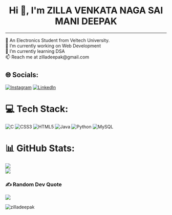 <h1 align="center">Hi 👋, I'm ZILLA VENKATA NAGA SAI MANI DEEPAK</h1>
<!--<h3 align="center">A passionate frontend developer from India</h3>-->


<!--💻 I'm Venkata Naga Sai Mani Deepak Zilla <br>
📒 Pursuing My Btech 4th Year <br> -->
<hr>
📒 An Electronics Student from Veltech University.<br>
🔭 I’m currently working on Web Development<br>
<!--👯 I’m looking to collaborate on Python<br>-->
🌱 I’m currently learning DSA<br>
📫 Reach me at zilladeepak@gmail.com


## 🌐 Socials:
[![Instagram](https://img.shields.io/badge/Instagram-%23E4405F.svg?logo=Instagram&logoColor=white)](https://instagram.com/hvz_deepak_zilla) [![LinkedIn](https://img.shields.io/badge/LinkedIn-%230077B5.svg?logo=linkedin&logoColor=white)](https://linkedin.com/in/zillavenkatanagasaimanideepak) 

# 💻 Tech Stack:
![C](https://img.shields.io/badge/c-%2300599C.svg?style=flat&logo=c&logoColor=white) ![CSS3](https://img.shields.io/badge/css3-%231572B6.svg?style=flat&logo=css3&logoColor=white) ![HTML5](https://img.shields.io/badge/html5-%23E34F26.svg?style=flat&logo=html5&logoColor=white) ![Java](https://img.shields.io/badge/java-%23ED8B00.svg?style=flat&logo=java&logoColor=white) ![Python](https://img.shields.io/badge/python-3670A0?style=flat&logo=python&logoColor=ffdd54) ![MySQL](https://img.shields.io/badge/mysql-%2300f.svg?style=flat&logo=mysql&logoColor=white) 

<!-- ![React](https://img.shields.io/badge/react-%2320232a.svg?style=flat&logo=react&logoColor=%2361DAFB) ![TailwindCSS](https://img.shields.io/badge/tailwindcss-%2338B2AC.svg?style=flat&logo=tailwind-css&logoColor=white)--> <!--![Adobe Photoshop](https://img.shields.io/badge/adobephotoshop-%2331A8FF.svg?style=flat&logo=adobephotoshop&logoColor=white) ![Pandas](https://img.shields.io/badge/pandas-%23150458.svg?style=flat&logo=pandas&logoColor=white)-->


# 📊 GitHub Stats:
<!--![](https://github-readme-stats.vercel.app/api?username=zilladeepak&theme=radical&hide_border=false&include_all_commits=false&count_private=false)<br/>-->
![](https://github-readme-streak-stats.herokuapp.com/?user=zilladeepak&theme=radical&hide_border=false)<br/> 
![](https://github-readme-stats.vercel.app/api/toplangs/?username=zilladeepak&theme=radical&hide_border=false&include_all_commits=false&count_private=false&layout=compact)



### ✍️ Random Dev Quote
![](https://quotes-github-readme.vercel.app/api?type=horizontal&theme=radical)


<p align="left"> <img src="https://komarev.com/ghpvc/?username=zilladeepak&label=Profile%20views&color=0e75b6&style=flat" alt="zilladeepak" /> </p>

<!---
zilladeepak/zilladeepak is a ✨ special ✨ repository because its `README.md` (this file) appears on your GitHub profile.
You can click the Preview link to take a look at your changes.
--->
